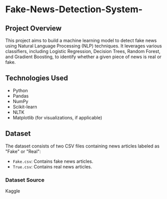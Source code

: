 # Fake-News-Detection-System-

## Project Overview
This project aims to build a machine learning model to detect fake news using Natural Language Processing (NLP) techniques. It leverages various classifiers, including Logistic Regression, Decision Trees, Random Forest, and Gradient Boosting, to identify whether a given piece of news is real or fake.

## Technologies Used
- Python
- Pandas
- NumPy
- Scikit-learn
- NLTK
- Matplotlib (for visualizations, if applicable)

## Dataset
The dataset consists of two CSV files containing news articles labeled as "Fake" or "Real":
- `Fake.csv`: Contains fake news articles.
- `True.csv`: Contains real news articles.

### Dataset Source
Kaggle

